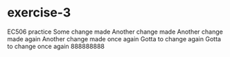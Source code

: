 # exercise-3
EC506 practice
Some change made
Another change made
Another change made again
Another change made once again
Gotta to change again
Gotta to change once again
888888888
